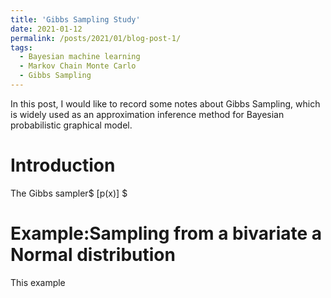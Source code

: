 ```yaml
---
title: 'Gibbs Sampling Study'
date: 2021-01-12
permalink: /posts/2021/01/blog-post-1/
tags:
  - Bayesian machine learning
  - Markov Chain Monte Carlo
  - Gibbs Sampling
---
```


In this post, I would like to record some notes about Gibbs Sampling, which is widely used as an approximation inference method for Bayesian probabilistic graphical model.

Introduction
======

The Gibbs sampler$ \[p(x)\] $



Example:Sampling from a bivariate a Normal distribution
======
This example 
